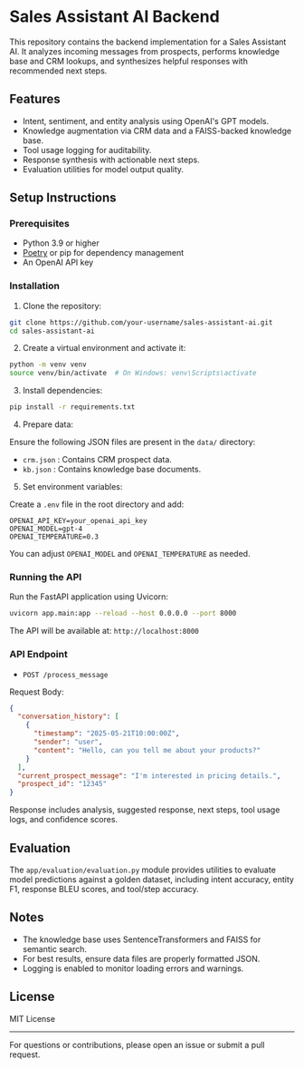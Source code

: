 
# Sales Assistant AI Backend

This repository contains the backend implementation for a Sales Assistant AI. It analyzes incoming messages from prospects, performs knowledge base and CRM lookups, and synthesizes helpful responses with recommended next steps.

## Features

- Intent, sentiment, and entity analysis using OpenAI's GPT models.
- Knowledge augmentation via CRM data and a FAISS-backed knowledge base.
- Tool usage logging for auditability.
- Response synthesis with actionable next steps.
- Evaluation utilities for model output quality.

## Setup Instructions

### Prerequisites

- Python 3.9 or higher
- [Poetry](https://python-poetry.org/) or pip for dependency management
- An OpenAI API key

### Installation

1. Clone the repository:

```bash
git clone https://github.com/your-username/sales-assistant-ai.git
cd sales-assistant-ai
```

2. Create a virtual environment and activate it:

```bash
python -m venv venv
source venv/bin/activate  # On Windows: venv\Scripts\activate
```

3. Install dependencies:

```bash
pip install -r requirements.txt
```

4. Prepare data:

Ensure the following JSON files are present in the `data/` directory:

- `crm.json` : Contains CRM prospect data.
- `kb.json` : Contains knowledge base documents.

5. Set environment variables:

Create a `.env` file in the root directory and add:

```
OPENAI_API_KEY=your_openai_api_key
OPENAI_MODEL=gpt-4
OPENAI_TEMPERATURE=0.3
```

You can adjust `OPENAI_MODEL` and `OPENAI_TEMPERATURE` as needed.

### Running the API

Run the FastAPI application using Uvicorn:

```bash
uvicorn app.main:app --reload --host 0.0.0.0 --port 8000
```

The API will be available at: `http://localhost:8000`

### API Endpoint

- `POST /process_message`

Request Body:

```json
{
  "conversation_history": [
    {
      "timestamp": "2025-05-21T10:00:00Z",
      "sender": "user",
      "content": "Hello, can you tell me about your products?"
    }
  ],
  "current_prospect_message": "I'm interested in pricing details.",
  "prospect_id": "12345"
}
```

Response includes analysis, suggested response, next steps, tool usage logs, and confidence scores.

## Evaluation

The `app/evaluation/evaluation.py` module provides utilities to evaluate model predictions against a golden dataset, including intent accuracy, entity F1, response BLEU scores, and tool/step accuracy.

## Notes

- The knowledge base uses SentenceTransformers and FAISS for semantic search.
- For best results, ensure data files are properly formatted JSON.
- Logging is enabled to monitor loading errors and warnings.

## License

MIT License

---

For questions or contributions, please open an issue or submit a pull request.
